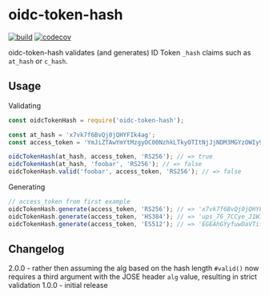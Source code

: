 # oidc-token-hash

[![build][travis-image]][travis-url] [![codecov][codecov-image]][codecov-url]

oidc-token-hash validates (and generates) ID Token `_hash` claims such as `at_hash` or `c_hash`.

## Usage

Validating
```js
const oidcTokenHash = require('oidc-token-hash');

const at_hash = 'x7vk7f6BvQj0jQHYFIk4ag';
const access_token = 'YmJiZTAwYmYtMzgyOC00NzhkLTkyOTItNjJjNDM3MGYzOWIy9sFhvH8K_x8UIHj1osisS57f5DduL-ar_qw5jl3lthwpMjm283aVMQXDmoqqqydDSqJfbhptzw8rUVwkuQbolw';

oidcTokenHash(at_hash, access_token, 'RS256'); // => true
oidcTokenHash(at_hash, 'foobar', 'RS256'); // => false
oidcTokenHash.valid('foobar', access_token, 'RS256'); // => false
```

Generating
```js
// access_token from first example
oidcTokenHash.generate(access_token, 'RS256'); // => 'x7vk7f6BvQj0jQHYFIk4ag'
oidcTokenHash.generate(access_token, 'HS384'); // => 'ups_76_7CCye_J1WIyGHKVG7AAs2olYm'
oidcTokenHash.generate(access_token, 'ES512'); // => 'EGEAhGYyfuwDaVTifvrWSoD5MSy_5hZPy6I7Vm-7pTQ'
```

## Changelog
2.0.0 - rather then assuming the alg based on the hash length `#valid()` now requires a third
  argument with the JOSE header `alg` value, resulting in strict validation
1.0.0 - initial release

[travis-image]: https://img.shields.io/travis/panva/oidc-token-hash/master.svg?style=flat-square&maxAge=7200
[travis-url]: https://travis-ci.org/panva/oidc-token-hash
[codecov-image]: https://img.shields.io/codecov/c/github/panva/oidc-token-hash/master.svg?style=flat-square&maxAge=7200
[codecov-url]: https://codecov.io/gh/panva/oidc-token-hash
